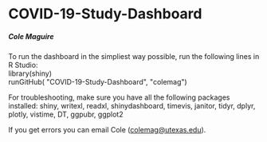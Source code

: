# COVID-19-Study-Dashboard
##### Cole Maguire
To run the dashboard in the simpliest way possible, run the following lines in R Studio:<br>
library(shiny)<br>
runGitHub( "COVID-19-Study-Dashboard", "colemag")

For troubleshooting, make sure you have all the following packages installed:
shiny,
writexl,
readxl,
shinydashboard,
timevis,
janitor,
tidyr,
dplyr,
plotly,
vistime,
DT,
ggpubr,
ggplot2

If you get errors you can email Cole (colemag@utexas.edu).
